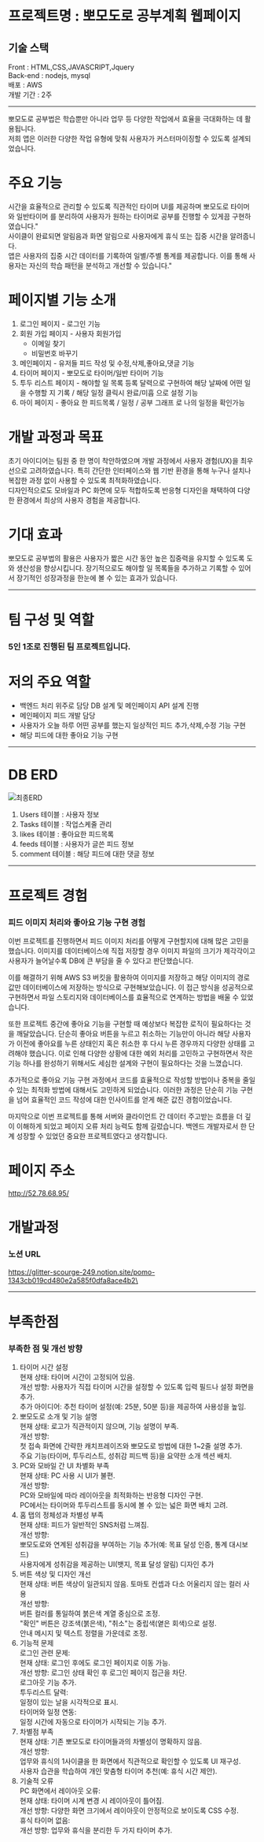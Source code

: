 # 프로젝트명 : 뽀모도로 공부계획 웹페이지
## 기술 스택 
Front : HTML,CSS,JAVASCRIPT,Jquery<br/>
Back-end : nodejs, mysql<br/>
배포 : AWS<br/>
개발 기간 : 2주<br/>
* * *
뽀모도로 공부법은 학습뿐만 아니라 업무 등 다양한 작업에서 효율을 극대화하는 데 활용됩니다. <br/>
저희 앱은 이러한 다양한 작업 유형에 맞춰 사용자가 커스터마이징할 수 있도록 설계되었습니다.<br/>
# 주요 기능
시간을 효율적으로 관리할 수 있도록 직관적인 타이머 UI를 제공하며 뽀모도로 타이머 와 일반타이머 를 분리하여 사용자가 원하는 타이머로 공부를 진행할 수 있게끔 구현하였습니다."<br/>
사이클이 완료되면 알림음과 화면 알림으로 사용자에게 휴식 또는 집중 시간을 알려줍니다.<br/>
앱은 사용자의 집중 시간 데이터를 기록하여 일별/주별 통계를 제공합니다. 이를 통해 사용자는 자신의 학습 패턴을 분석하고 개선할 수 있습니다."<br/>
# 페이지별 기능 소개
1. 로그인 페이지 - 로그인 기능<br/>
2. 회원 가입 페이지 - 사용자 회원가입<br/>
   + 이메일 찾기<br/>
   + 비밀번호 바꾸기<br/>
3. 메인페이지 - 유저들 피드 작성 및 수정,삭제,좋아요,댓글 기능<br/>
4. 타이머 페이지 - 뽀모도로 타이머/일반 타이머 기능<br/>
5. 투두 리스트 페이지 - 해야할 일 목록 등록 달력으로 구현하여 해당 날짜에 어떤 일을 수행할 지 기록 / 해당 일정 클릭시 완료/미흡 으로 설정 기능<br/>
6. 마이 페이지 - 좋아요 한 피드목록 / 일정 / 공부 그래프 로 나의 일정을 확인가능<br/>
# 개발 과정과 목표
초기 아이디어는 팀원 중 한 명이 착안하였으며 개발 과정에서 사용자 경험(UX)을 최우선으로 고려하였습니다. 특히 간단한 인터페이스와 웹 기반 환경을 통해 누구나 설치나 복잡한 과정 없이 사용할 수 있도록 최적화하였습니다.<br/>
디자인적으로도 모바일과 PC 화면에 모두 적합하도록 반응형 디자인을 채택하여 다양한 환경에서 최상의 사용자 경험을 제공합니다.<br/>
# 기대 효과
뽀모도로 공부법의 활용은 사용자가 짧은 시간 동안 높은 집중력을 유지할 수 있도록 도와 생산성을 향상시킵니다. 장기적으로도 해야할 일 목록들을 추가하고 기록할 수 있어서 장기적인 성장과정을 한눈에 볼 수 있는 효과가 있습니다.<br/>
* * *
# 팀 구성 및 역할
### 5인 1조로 진행된 팀 프로젝트입니다.<br/>
# 저의 주요 역할<br/>
- 백엔드 처리 위주로 담당 DB 설계 및 메인페이지 API 설계 진행
- 메인페이지 피드 개발 담당
- 사용자가 오늘 하루 어떤 공부를 했는지 일상적인 피드 추가,삭제,수정 기능 구현
- 해당 피드에 대한 좋아요 기능 구현
* * *
# DB ERD
![최종ERD](https://github.com/user-attachments/assets/df0450e8-45da-44b1-8479-f2cf72a7cb6e)
1. Users 테이블 : 사용자 정보
2. Tasks 테이블 : 작업스케줄 관리
4. likes 테이블 : 좋아요한 피드목록
5. feeds 테이블 : 사용자가 글쓴 피드 정보
6. comment 테이블 : 해당 피드에 대한 댓글 정보
* * *
# 프로젝트 경험
### 피드 이미지 처리와 좋아요 기능 구현 경험
이번 프로젝트를 진행하면서 피드 이미지 처리를 어떻게 구현할지에 대해 많은 고민을 했습니다. 이미지를 데이터베이스에 직접 저장할 경우 이미지 파일의 크기가 제각각이고 사용자가 늘어날수록 DB에 큰 부담을 줄 수 있다고 판단했습니다.<br/>

이를 해결하기 위해 AWS S3 버킷을 활용하여 이미지를 저장하고 해당 이미지의 경로값만 데이터베이스에 저장하는 방식으로 구현해보았습니다. 이 접근 방식을 성공적으로 구현하면서 파일 스토리지와 데이터베이스를 효율적으로 연계하는 방법을 배울 수 있었습니다.

또한 프로젝트 중간에 좋아요 기능을 구현할 때 예상보다 복잡한 로직이 필요하다는 것을 깨달았습니다. 단순히 좋아요 버튼을 누르고 취소하는 기능만이 아니라 해당 사용자가 이전에 좋아요를 누른 상태인지 혹은 취소한 후 다시 누른 경우까지 다양한 상태를 고려해야 했습니다. 이로 인해 다양한 상황에 대한 예외 처리를 고민하고 구현하면서 작은 기능 하나를 완성하기 위해서도 세심한 설계와 구현이 필요하다는 것을 느꼈습니다.

추가적으로 좋아요 기능 구현 과정에서 코드를 효율적으로 작성할 방법이나 중복을 줄일 수 있는 최적화 방법에 대해서도 고민하게 되었습니다. 이러한 과정은 단순히 기능 구현을 넘어 효율적인 코드 작성에 대한 인사이트를 얻게 해준 값진 경험이었습니다.

마지막으로 이번 프로젝트를 통해 서버와 클라이언트 간 데이터 주고받는 흐름을 더 깊이 이해하게 되었고 페이지 오류 처리 능력도 함께 길렀습니다. 백엔드 개발자로서 한 단계 성장할 수 있었던 중요한 프로젝트였다고 생각합니다.

# 페이지 주소
http://52.78.68.95/

# 개발과정 
### 노션 URL
https://glitter-scourge-249.notion.site/pomo-1343cb019cd480e2a585f0dfa8ace4b2\
* * *
# 부족한점
### 부족한 점 및 개선 방향
1. 타이머 시간 설정<br/>
현재 상태: 타이머 시간이 고정되어 있음.<br/>
개선 방향: 사용자가 직접 타이머 시간을 설정할 수 있도록 입력 필드나 설정 화면을 추가. <br/>
추가 아이디어: 추천 타이머 설정(예: 25분, 50분 등)을 제공하여 사용성을 높임.<br/>
2. 뽀모도로 소개 및 기능 설명<br/>
현재 상태: 로고가 직관적이지 않으며, 기능 설명이 부족.<br/>
개선 방향:<br/>
첫 접속 화면에 간략한 캐치프레이즈와 뽀모도로 방법에 대한 1~2줄 설명 추가.<br/>
주요 기능(타이머, 투두리스트, 성취감 피드백 등)을 요약한 소개 섹션 배치.<br/>
3. PC와 모바일 간 UI 차별화 부족<br/>
현재 상태: PC 사용 시 UI가 불편.<br/>
개선 방향:<br/>
PC와 모바일에 따라 레이아웃을 최적화하는 반응형 디자인 구현.<br/>
PC에서는 타이머와 투두리스트를 동시에 볼 수 있는 넓은 화면 배치 고려.<br/>
4. 홈 탭의 정체성과 차별성 부족<br/>
현재 상태: 피드가 일반적인 SNS처럼 느껴짐.<br/>
개선 방향:<br/>
뽀모도로와 연계된 성취감을 부여하는 기능 추가(예: 목표 달성 인증, 통계 대시보드)<br/>
사용자에게 성취감을 제공하는 UI(뱃지, 목표 달성 알림) 디자인 추가<br/>
5. 버튼 색상 및 디자인 개선<br/>
현재 상태: 버튼 색상이 일관되지 않음. 토마토 컨셉과 다소 어울리지 않는 컬러 사용<br/>
개선 방향:<br/>
버튼 컬러를 통일하여 붉은색 계열 중심으로 조정.<br/>
"확인" 버튼은 강조색(붉은색), "취소"는 중립색(옅은 회색)으로 설정.<br/>
안내 메시지 및 텍스트 정렬을 가운데로 조정.<br/>
6. 기능적 문제<br/>
로그인 관련 문제:<br/>
현재 상태: 로그인 후에도 로그인 페이지로 이동 가능.<br/>
개선 방향: 로그인 상태 확인 후 로그인 페이지 접근을 차단.<br/>
로그아웃 기능 추가.<br/>
투두리스트 달력:<br/>
일정이 있는 날을 시각적으로 표시.<br/>
타이머와 일정 연동:<br/>
일정 시간에 자동으로 타이머가 시작되는 기능 추가.<br/>
7. 차별점 부족<br/>
현재 상태: 기존 뽀모도로 타이머들과의 차별성이 명확하지 않음.<br/>
개선 방향:<br/>
업무와 휴식의 1사이클을 한 화면에서 직관적으로 확인할 수 있도록 UI 재구성.<br/>
사용자 습관을 학습하여 개인 맞춤형 타이머 추천(예: 휴식 시간 제안).<br/>
8. 기술적 오류<br/>
PC 화면에서 레이아웃 오류:<br/>
현재 상태: 타이머 시계 변경 시 레이아웃이 틀어짐.<br/>
개선 방향: 다양한 화면 크기에서 레이아웃이 안정적으로 보이도록 CSS 수정.<br/>
휴식 타이머 없음:<br/>
개선 방향: 업무와 휴식을 분리한 두 가지 타이머 추가.<br/>






















